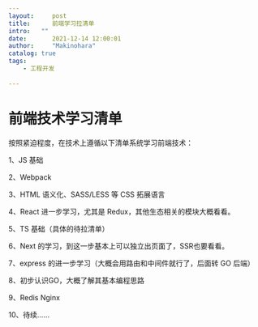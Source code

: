 ```yaml
---
layout:     post
title:      前端学习拉清单
intro:   ""
date:       2021-12-14 12:00:01
author:     "Makinohara"
catalog: true
tags:
    - 工程开发
    
---
```


# 前端技术学习清单

按照紧迫程度，在技术上遵循以下清单系统学习前端技术：

1、JS 基础

2、Webpack

3、HTML 语义化、SASS/LESS 等 CSS 拓展语言

4、React 进一步学习，尤其是 Redux，其他生态相关的模块大概看看。

5、TS 基础（具体的待拉清单）

6、Next 的学习，到这一步基本上可以独立出页面了，SSR也要看看。

7、express 的进一步学习（大概会用路由和中间件就行了，后面转 GO 后端）

8、初步认识GO，大概了解其基本编程思路

9、Redis Nginx

10、待续......

